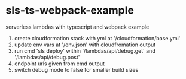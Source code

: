 # sls-ts-webpack-example
serverless lambdas with typescript and webpack example
1. create cloudformation stack with yml at '/cloudformation/base.yml'
2. update env vars at '/env.json' with cloudfromation output
3. run cmd 'sls deploy' within '/lambdas/api/debug.get' and '/lambdas/api/debug.post'
4. endpoint urls given from cmd output
5. switch debug mode to false for smaller build sizes